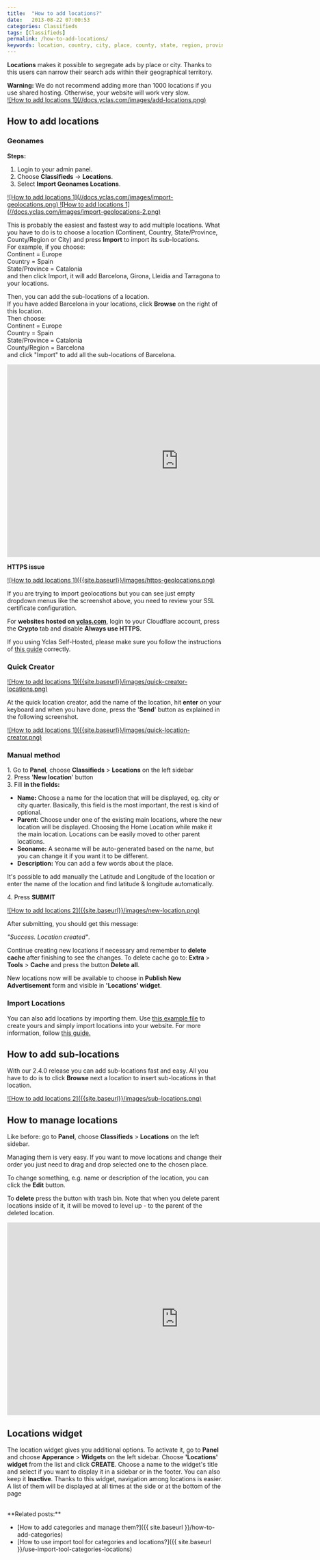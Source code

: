 ```yaml
---
title:  "How to add locations?"
date:   2013-08-22 07:00:53
categories: Classifieds
tags: [Classifieds]
permalink: /how-to-add-locations/
keywords: location, country, city, place, county, state, region, province, sub, import, new, add, create, parent, geolocation, geoname
---
```

**Locations** makes it possible to segregate ads by place or city. Thanks to this users can narrow their search ads within their geographical territory.

<div class="alert alert-warning">
<strong><i class="glyphicon glyphicon-warning-sign"></i> Warning:</strong> We do not recommend adding more than 1000 locations if you use shared hosting. Otherwise, your website will work very slow.
</div>

<a href="{{ site.baseurl }}/images/add-locations.png" class="thumbnail gallery-item" data-gallery>
![How to add locations 1](//docs.yclas.com/images/add-locations.png)
</a>

## How to add locations

### Geonames

**Steps:**

1. Login to your admin panel.
2. Choose **Classifieds** -> **Locations**.
3. Select **Import Geonames Locations**.

<a href="{{ site.baseurl }}/images/import-geolocations.png" class="thumbnail gallery-item" data-gallery>
![How to add locations 1](//docs.yclas.com/images/import-geolocations.png)
</a>

<a href="{{ site.baseurl }}/images/import-geolocations-2.png" class="thumbnail gallery-item" data-gallery>
![How to add locations 1](//docs.yclas.com/images/import-geolocations-2.png)
</a>

This is probably the easiest and fastest way to add multiple locations. What you have to do is to choose a location (Continent, Country, State/Province, County/Region or City) and press **Import** to import its sub-locations. <br>
For example, if you choose:<br>
Continent = Europe<br>
Country = Spain<br>
State/Province = Catalonia<br>
and then click Import, it will add Barcelona, Girona, Lleidia and Tarragona to your locations. 

Then, you can add the sub-locations of a location. <br>
If you have added Barcelona in your locations, click **Browse** on the right of this location. <br>
Then choose:<br>
Continent = Europe<br>
Country = Spain<br>
State/Province = Catalonia<br>
County/Region = Barcelona<br>
and click "Import" to add all the sub-locations of Barcelona.

<iframe width="800" height="450" src="https://www.youtube.com/embed/oFTUt04JKPM" frameborder="0" allowfullscreen></iframe>

**HTTPS issue**

<a href="{{ site.baseurl }}/images/https-geolocations.png" class="thumbnail gallery-item" data-gallery>
![How to add locations 1]({{site.baseurl}}/images/https-geolocations.png)
</a>

If you are trying to import geolocations but you can see just empty dropdown menus like the screenshot above, you need to review your SSL certificate configuration. 

For **websites hosted on [yclas.com](yclas.com)**, login to your Cloudflare account, press the **Crypto** tab and disable **Always use HTTPS**.

If you using Yclas Self-Hosted, please make sure you follow the instructions of [this guide](https://docs.yclas.com/move-classifieds-site-http-https/) correctly.


### Quick Creator

<a href="{{ site.baseurl }}/images/quick-creator-locations.png" class="thumbnail gallery-item" data-gallery>
![How to add locations 1]({{site.baseurl}}/images/quick-creator-locations.png)
</a>

At the quick location creator, add the name of the location, hit **enter** on your keyboard and when you have done, press the '**Send**' button as explained in the following screenshot. 

<a href="{{ site.baseurl }}/images/quick-location-creator.png" class="thumbnail gallery-item" data-gallery>
![How to add locations 1]({{site.baseurl}}/images/quick-location-creator.png)
</a>

### Manual method

   1\. Go to **Panel**, choose **Classifieds** > **Locations** on the left sidebar <br>
   2\. Press '**New location**' button<br>
   3\. Fill **in the fields:**

  + **Name:** Choose a name for the location that will be displayed, eg. city or city quarter. Basically, this field is the most important, the rest is kind of optional.<br>
  + **Parent:** Choose under one of the existing main locations, where the new location will be displayed. Choosing the Home Location while make it the main location. Locations can be easily moved to other parent locations.<br>
  + **Seoname:** A seoname will be auto-generated based on the name, but you can change it if you want it to be different.
  + **Description:** You can add a few words about the place.

It's possible to add manually the Latitude and Longitude of the location or enter the name of the location and find latitude & longitude automatically.

4\. Press **SUBMIT**

<a href="{{ site.baseurl }}/images/new-location.png" class="thumbnail gallery-item" data-gallery>
![How to add locations 2]({{site.baseurl}}/images/new-location.png)
</a>

After submitting, you should get this message:

_"Success. Location created"_.

Continue creating new locations if necessary amd remember to **delete cache** after finishing to see the changes. To delete cache go to: **Extra** > **Tools** > **Cache** and press the button **Delete all**.

New locations now will be available to choose in **Publish New Advertisement** form and visible in **'Locations' widget**.

### Import Locations

You can also add locations by importing them. Use [this example file](https://docs.google.com/uc?id=0B60e9iwQucDwa2VjRXAtV0FXVlk&export=download) to create yours and simply import locations into your website. For more information, follow [this guide.](http://docs.yclas.com/use-import-tool-categories-locations/#import-locations)

## How to add sub-locations

With our 2.4.0 release you can add sub-locations fast and easy. All you have to do is to click **Browse** next a location to insert sub-locations in that location.

<a href="{{ site.baseurl }}/images/import-geolocations-2.png" class="thumbnail gallery-item" data-gallery>
![How to add locations 2]({{site.baseurl}}/images/sub-locations.png)
</a>

## How to manage locations

Like before: go to **Panel**, choose **Classifieds** > **Locations** on the left sidebar. 

Managing them is very easy. If you want to move locations and change their order you just need to drag and drop selected one to the chosen place.

To change something, e.g. name or description of the location, you can click the **Edit** button.

To **delete** press the button with trash bin. Note that when you delete parent locations inside of it, it will be moved to level up - to the parent of the deleted location.


<iframe width="800" height="450" src="https://www.youtube.com/embed/pRQX37mxC68" frameborder="0" allowfullscreen></iframe>


## Locations widget

The location widget gives you additional options. To activate it, go to **Panel** and choose **Apperance** > **Widgets** on the left sidebar. Choose **'Locations' widget** from the list and click **CREATE**. Choose a name to the widget's title and select if you want to display it in a sidebar or in the footer. You can also keep it **Inactive**. Thanks to this widget, navigation among locations is easier. A list of them will be displayed at all times at the side or at the bottom of the page

<br>
**Related posts:**

  * [How to add categories and manage them?]({{ site.baseurl }}/how-to-add-categories)
  * [How to use import tool for categories and locations?]({{ site.baseurl }}/use-import-tool-categories-locations)
  

